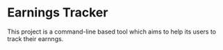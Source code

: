 # Earnings Tracker
This project is a command-line based tool which aims to help its users to track their earnngs.
